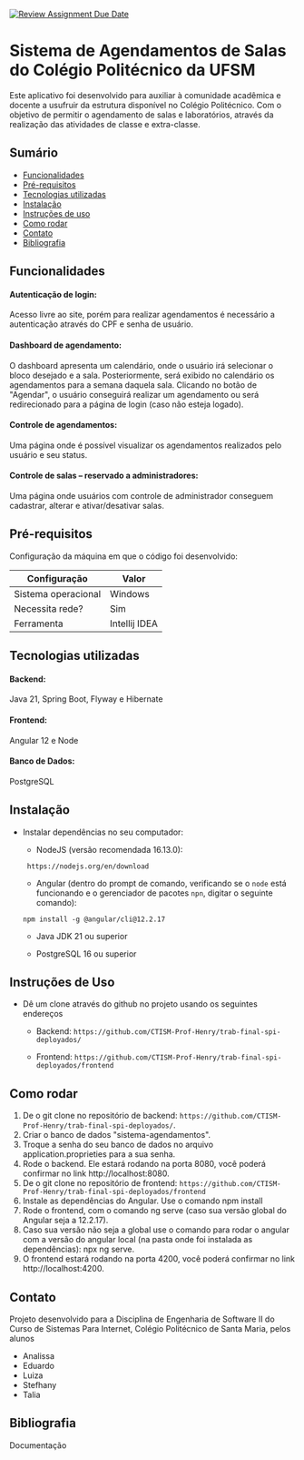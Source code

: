 [![Review Assignment Due Date](https://classroom.github.com/assets/deadline-readme-button-22041afd0340ce965d47ae6ef1cefeee28c7c493a6346c4f15d667ab976d596c.svg)](https://classroom.github.com/a/agg6sSBC)
# Sistema de Agendamentos de Salas do Colégio Politécnico da UFSM

Este aplicativo foi desenvolvido para auxiliar à comunidade acadêmica e docente a usufruir da estrutura disponível no Colégio Politécnico. Com o objetivo de permitir o agendamento de salas e laboratórios, através da realização das atividades de classe e extra-classe.

## Sumário

* [Funcionalidades](#funcionalidades)
* [Pré-requisitos](#pré-requisitos)
* [Tecnologias utilizadas](#tecnologias-utilizadas)
* [Instalação](#instalação)
* [Instruções de uso](#instruções-de-uso)
* [Como rodar](#como-rodar)
* [Contato](#contato)
* [Bibliografia](#bibliografia)


## Funcionalidades

#### **Autenticação de login:**  
Acesso livre ao site, porém para realizar agendamentos é necessário a autenticação através do CPF e senha de usuário.

#### **Dashboard de agendamento:**  
O dashboard apresenta um calendário, onde o usuário irá selecionar o bloco desejado e a sala. Posteriormente, será exibido no calendário os agendamentos para a semana daquela sala. Clicando no botão de "Agendar", o usuário conseguirá realizar um agendamento ou será redirecionado para a página de login (caso não esteja logado).

#### **Controle de agendamentos:**  
Uma página onde é possível visualizar os agendamentos realizados pelo usuário e seu status.

#### **Controle de salas – reservado a administradores:**  
Uma página onde usuários com controle de administrador conseguem cadastrar, alterar e ativar/desativar salas.


## Pré-requisitos

Configuração da máquina em que o código foi desenvolvido:

| Configuração        | Valor                    |
|---------------------|--------------------------|
| Sistema operacional | Windows                  |
| Necessita rede?     | Sim                      |
| Ferramenta          | Intellij IDEA            |


## Tecnologias utilizadas

#### **Backend:**  
Java 21, Spring Boot, Flyway e Hibernate

#### **Frontend:**  
Angular 12 e Node

#### **Banco de Dados:**  
PostgreSQL

## Instalação

* Instalar dependências no seu computador:

    * NodeJS (versão recomendada 16.13.0):
    
    ` https://nodejs.org/en/download`
    
    * Angular (dentro do prompt de comando, verificando se o `node` está funcionando e o gerenciador de pacotes `npn`, digitar o seguinte comando):
    
    `npm install -g @angular/cli@12.2.17`
        
    * Java JDK 21 ou superior
    
    * PostgreSQL 16 ou superior


## Instruções de Uso

* Dê um clone através do github no projeto usando os seguintes endereços

    * Backend: `https://github.com/CTISM-Prof-Henry/trab-final-spi-deployados/`

    * Frontend: `https://github.com/CTISM-Prof-Henry/trab-final-spi-deployados/frontend`
 
## Como rodar

   1. De o git clone no repositório de backend: `https://github.com/CTISM-Prof-Henry/trab-final-spi-deployados/`.
   2. Criar o banco de dados "sistema-agendamentos".
   3. Troque a senha do seu banco de dados no arquivo application.proprieties para a sua senha.
   4. Rode o backend. Ele estará rodando na porta 8080, você poderá confirmar no link http://localhost:8080.
   5. De o git clone no repositório de frontend: `https://github.com/CTISM-Prof-Henry/trab-final-spi-deployados/frontend`
   6. Instale as dependências do Angular. Use o comando npm install
   7. Rode o frontend, com o comando ng serve (caso sua versão global do Angular seja a 12.2.17).
   8. Caso sua versão não seja a global use o comando para rodar o angular com a versão do angular local (na pasta onde foi instalada as dependências): npx ng serve.
   9. O frontend estará rodando na porta 4200, você poderá confirmar no link http://localhost:4200.

## Contato

Projeto desenvolvido para a Disciplina de Engenharia de Software II do Curso de Sistemas Para Internet, Colégio Politécnico de Santa Maria, pelos alunos

* Analissa
* Eduardo
* Luiza
* Stefhany
* Talia

## Bibliografia

Documentação
